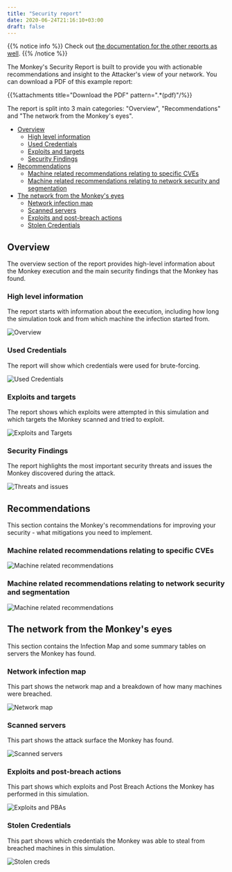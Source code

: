 ```yaml
---
title: "Security report"
date: 2020-06-24T21:16:10+03:00
draft: false
---
```


{{% notice info %}}
Check out [the documentation for the other reports as well](../).
{{% /notice %}}

The Monkey's Security Report is built to provide you with actionable recommendations and insight to the Attacker's view of your network. You can download a PDF of this example report:

{{%attachments title="Download the PDF" pattern=".*(pdf)"/%}}

The report is split into 3 main categories: "Overview", "Recommendations" and "The network from the Monkey's eyes".

- [Overview](#overview)
  - [High level information](#high-level-information)
  - [Used Credentials](#used-credentials)
  - [Exploits and targets](#exploits-and-targets)
  - [Security Findings](#security-findings)
- [Recommendations](#recommendations)
  - [Machine related recommendations relating to specific CVEs](#machine-related-recommendations-relating-to-specific-cves)
  - [Machine related recommendations relating to network security and segmentation](#machine-related-recommendations-relating-to-network-security-and-segmentation)
- [The network from the Monkey's eyes](#the-network-from-the-monkeys-eyes)
  - [Network infection map](#network-infection-map)
  - [Scanned servers](#scanned-servers)
  - [Exploits and post-breach actions](#exploits-and-post-breach-actions)
  - [Stolen Credentials](#stolen-credentials)

## Overview

The overview section of the report provides high-level information about the Monkey execution and the main security findings that the Monkey has found.

### High level information

The report starts with information about the execution, including how long the simulation took and from which machine the infection started from.

![Overview](/images/usage/reports/sec_report_1_overview.png "Overview")

### Used Credentials

The report will show which credentials were used for brute-forcing.

![Used Credentials](/images/usage/reports/sec_report_2_users_passwords.png "Used Credentials")

### Exploits and targets

The report shows which exploits were attempted in this simulation and which targets the Monkey scanned and tried to exploit.

![Exploits and Targets](/images/usage/reports/sec_report_3_exploits_ips.png "Exploits and Targets")

### Security Findings

The report highlights the most important security threats and issues the Monkey discovered during the attack.

![Threats and issues](/images/usage/reports/sec_report_4_threats_and_issues.png "Threats and issues")

## Recommendations

This section contains the Monkey's recommendations for improving your security - what mitigations you need to implement.

### Machine related recommendations relating to specific CVEs

![Machine related recommendations](/images/usage/reports/sec_report_5_machine_related.png "Machine related recommendations")

### Machine related recommendations relating to network security and segmentation

![Machine related recommendations](/images/usage/reports/sec_report_6_machine_related_network.png "Machine related recommendations")

## The network from the Monkey's eyes

This section contains the Infection Map and some summary tables on servers the Monkey has found.

### Network infection map

This part shows the network map and a breakdown of how many machines were breached.

![Network map](/images/usage/reports/sec_report_7_network_map.png "Network map")

### Scanned servers

This part shows the attack surface the Monkey has found.

![Scanned servers](/images/usage/reports/sec_report_8_network_services.png "Scanned servers")

### Exploits and post-breach actions

This part shows which exploits and Post Breach Actions the Monkey has performed in this simulation.

![Exploits and PBAs](/images/usage/reports/sec_report_9_exploits_pbas.png "Exploits and PBAs")

### Stolen Credentials

This part shows which credentials the Monkey was able to steal from breached machines in this simulation.

![Stolen creds](/images/usage/reports/sec_report_10_stolen_credentials.png "Stolen creds")
